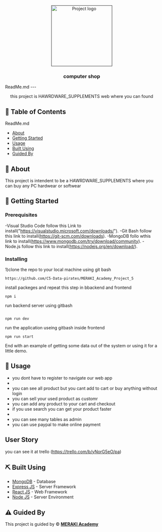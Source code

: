 <p align="center">
  
<a href="" rel="noopener">
 <img width=200px height=200px src="./" alt="Project logo"></a>
</p>
<h3 align="center"> computer shop </h3>
ReadMe.md
---

<p align="center"> this project is HAWRDWARE_SUPPLEMENTS web where you can found 
<br> 
</p>

## 📝 Table of Contents

ReadMe.md

- [About](#about)
- [Getting Started](#getting_started)
- [Usage](#usage)
- [Built Using](#built_using)
- [Guided By](#guided_by)

## 🧐 About <a name = "about"></a>

This project is intendent to be a HAWRDWARE_SUPPLEMENTS where you can buy any PC hardwear or softwear 

## 🏁 Getting Started <a name = "getting_started"></a>

### Prerequisites


-Visual Studio Code follow this Link to install("https://visualstudio.microsoft.com/downloads/").
-Git Bash follow this link to install(https://git-scm.com/downloads).
-MongoDB follo wthis link to install(https://www.mongodb.com/try/download/community).
-Node.js follow this link to install(https://nodejs.org/en/download/).

### Installing

1)clone the repo to your local machine using git bash

```
https://github.com/C5-Data-pirates/MERAKI_Academy_Project_5

```

install packeges and repeat this step in bbackend and frontend

```
npm i
```

run backend server using gitbash

```

npm run dev

```

run the application useing gitbash inside frontend

```
npm run start
```

End with an example of getting some data out of the system or using it for a little demo.

## 🎈 Usage <a name="usage"></a>

<ul>
<li>you dont have to register to navigate our web app</li>
<li>  </li>
<li>you can see all product but you cant add to cart or buy anything without login </li>
<li>you can sell your used product as customr </li>
<li>you can add any product to your cart and checkout </li>
<li>if you use search you can get your product faster<li>
<li>you can see many tables as admin </li>
<li>you can use paypal to make online payment</li>

</ul>

##    User Story
you can see it at trello (https://trello.com/b/yNorG5eO/pa)
## ⛏️ Built Using <a name = "built_using"></a>

- [MongoDB](https://www.mongodb.com/) - Database
- [Express JS](https://expressjs.com/) - Server Framework
- [React JS](https://https://reactjs.org/) - Web Framework
- [Node JS](https://nodejs.org/en/) - Server Environment

## ⚠️ Guided By <a name = "guided_by"></a>

This project is guided by ©️ **[MERAKI Academy](https://www.meraki-academy.org)**
